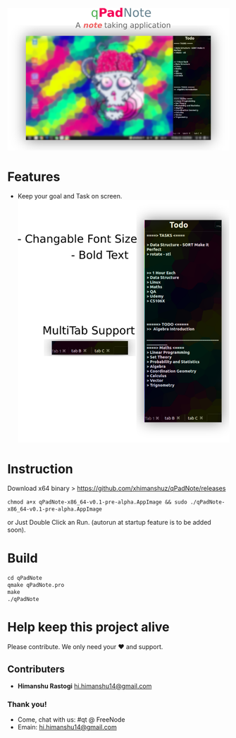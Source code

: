 ![alt text](https://github.com/xhimanshuz/qPadNote/blob/master/Data/header.png)

# Features
- Keep your goal and Task on screen.
![alt text](https://github.com/xhimanshuz/qPadNote/blob/master/Data/qPadNoteDetail.png)
# Instruction
Download x64 binary > https://github.com/xhimanshuz/qPadNote/releases
```shell
chmod a+x qPadNote-x86_64-v0.1-pre-alpha.AppImage && sudo ./qPadNote-x86_64-v0.1-pre-alpha.AppImage
```
or Just Double Click an Run. (autorun at startup feature is to be added soon).
# Build
```
cd qPadNote
qmake qPadNote.pro
make
./qPadNote
```


# Help keep this project alive
Please contribute. We only need your ♥ and support.

## Contributers
- __Himanshu Rastogi__ <hi.himanshu14@gmail.com>

### Thank you!
- Come, chat with us: #qt @ FreeNode
- Emain: hi.himanshu14@gmail.com
